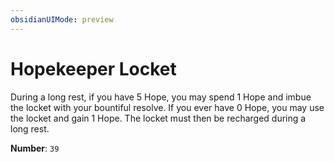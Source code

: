 ```yaml
---
obsidianUIMode: preview
---
```

# Hopekeeper Locket

During a long rest, if you have 5 Hope, you may spend 1 Hope and imbue the locket with your bountiful resolve. If you ever have 0 Hope, you may use the locket and gain 1 Hope. The locket must then be recharged during a long rest.

**Number**: `39`
